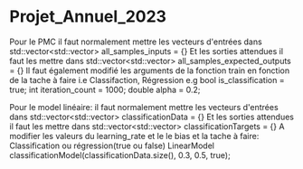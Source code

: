 # Projet_Annuel_2023
Pour le PMC il faut normalement mettre les vecteurs d'entrées dans  std::vector<std::vector<double>> all_samples_inputs = {} 
Et les sorties attendues il faut les mettre dans std::vector<std::vector<double>> all_samples_expected_outputs = {}
Il faut également modifié les arguments de la fonction train en fonction de la tache à faire i.e Classifaction, Régression
  e.g 
   bool is_classification = true;
   int iteration_count = 1000;
   double alpha = 0.2;
  
 Pour le model linéaire:
   il faut normalement mettre les vecteurs d'entrées dans std::vector<std::vector<double>> classificationData = {}
   Et les sorties attendues il faut les mettre dans std::vector<std::vector<double>> classificationTargets = {}
   A modifier les valeurs du learning_rate et le le bias et la tache à faire: Classification ou régression(true ou false)
   LinearModel classificationModel(classificationData.size(), 0.3, 0.5, true);
  
  
   
  
  
